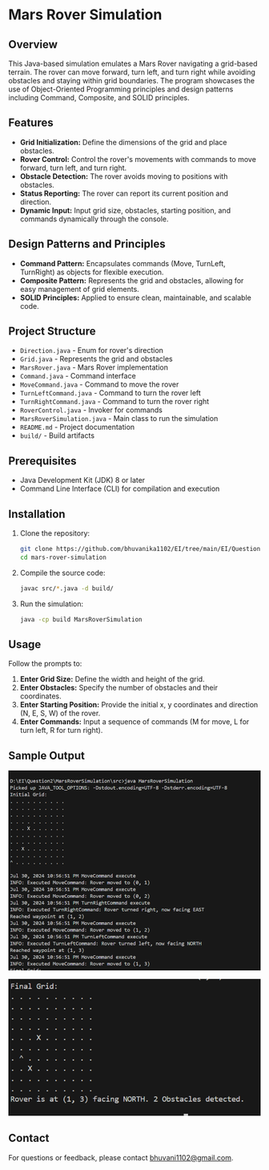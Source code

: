 # Mars Rover Simulation

## Overview
This Java-based simulation emulates a Mars Rover navigating a grid-based terrain. The rover can move forward, turn left, and turn right while avoiding obstacles and staying within grid boundaries. The program showcases the use of Object-Oriented Programming principles and design patterns including Command, Composite, and SOLID principles.

## Features
- **Grid Initialization:** Define the dimensions of the grid and place obstacles.
- **Rover Control:** Control the rover's movements with commands to move forward, turn left, and turn right.
- **Obstacle Detection:** The rover avoids moving to positions with obstacles.
- **Status Reporting:** The rover can report its current position and direction.
- **Dynamic Input:** Input grid size, obstacles, starting position, and commands dynamically through the console.

## Design Patterns and Principles
- **Command Pattern:** Encapsulates commands (Move, TurnLeft, TurnRight) as objects for flexible execution.
- **Composite Pattern:** Represents the grid and obstacles, allowing for easy management of grid elements.
- **SOLID Principles:** Applied to ensure clean, maintainable, and scalable code.

## Project Structure
- `Direction.java` - Enum for rover's direction
- `Grid.java` - Represents the grid and obstacles
- `MarsRover.java` - Mars Rover implementation
- `Command.java` - Command interface
- `MoveCommand.java` - Command to move the rover
- `TurnLeftCommand.java` - Command to turn the rover left
- `TurnRightCommand.java` - Command to turn the rover right
- `RoverControl.java` - Invoker for commands
- `MarsRoverSimulation.java` - Main class to run the simulation
- `README.md` - Project documentation
- `build/` - Build artifacts

## Prerequisites
- Java Development Kit (JDK) 8 or later
- Command Line Interface (CLI) for compilation and execution

## Installation
1. Clone the repository:
    ```sh
    git clone https://github.com/bhuvanika1102/EI/tree/main/EI/Question2/MarsRoverSimulation.git
    cd mars-rover-simulation
    ```
2. Compile the source code:
    ```sh
    javac src/*.java -d build/
    ```
3. Run the simulation:
    ```sh
    java -cp build MarsRoverSimulation
    ```

## Usage
Follow the prompts to:
1. **Enter Grid Size:** Define the width and height of the grid.
2. **Enter Obstacles:** Specify the number of obstacles and their coordinates.
3. **Enter Starting Position:** Provide the initial x, y coordinates and direction (N, E, S, W) of the rover.
4. **Enter Commands:** Input a sequence of commands (M for move, L for turn left, R for turn right).

## Sample Output
![output-1](images/output1.png)


![output-2](images/output2.png)
## Contact
For questions or feedback, please contact [bhuvani1102@gmail.com](mailto:bhuvani1102@gmail.com).
